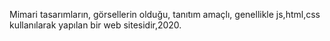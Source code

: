 Mimari tasarımların, görsellerin olduğu, tanıtım amaçlı, genellikle js,html,css kullanılarak yapılan bir web sitesidir,2020.

